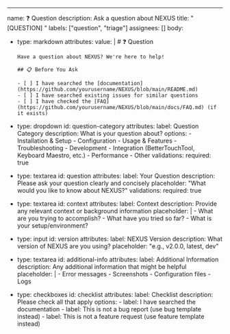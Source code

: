 ---
name: ❓ Question
description: Ask a question about NEXUS
title: "[QUESTION] "
labels: ["question", "triage"]
assignees: []
body:
  - type: markdown
    attributes:
      value: |
        # ❓ Question

        Have a question about NEXUS? We're here to help!

        ## 📋 Before You Ask

        - [ ] I have searched the [documentation](https://github.com/yourusername/NEXUS/blob/main/README.md)
        - [ ] I have searched existing issues for similar questions
        - [ ] I have checked the [FAQ](https://github.com/yourusername/NEXUS/blob/main/docs/FAQ.md) (if it exists)

  - type: dropdown
    id: question-category
    attributes:
      label: Question Category
      description: What is your question about?
      options:
        - Installation & Setup
        - Configuration
        - Usage & Features
        - Troubleshooting
        - Development
        - Integration (BetterTouchTool, Keyboard Maestro, etc.)
        - Performance
        - Other
    validations:
      required: true

  - type: textarea
    id: question
    attributes:
      label: Your Question
      description: Please ask your question clearly and concisely
      placeholder: "What would you like to know about NEXUS?"
    validations:
      required: true

  - type: textarea
    id: context
    attributes:
      label: Context
      description: Provide any relevant context or background information
      placeholder: |
        - What are you trying to accomplish?
        - What have you tried so far?
        - What is your setup/environment?

  - type: input
    id: version
    attributes:
      label: NEXUS Version
      description: What version of NEXUS are you using?
      placeholder: "e.g., v2.0.0, latest, dev"

  - type: textarea
    id: additional-info
    attributes:
      label: Additional Information
      description: Any additional information that might be helpful
      placeholder: |
        - Error messages
        - Screenshots
        - Configuration files
        - Logs

  - type: checkboxes
    id: checklist
    attributes:
      label: Checklist
      description: Please check all that apply
      options:
        - label: I have searched the documentation
        - label: This is not a bug report (use bug template instead)
        - label: This is not a feature request (use feature template instead)
